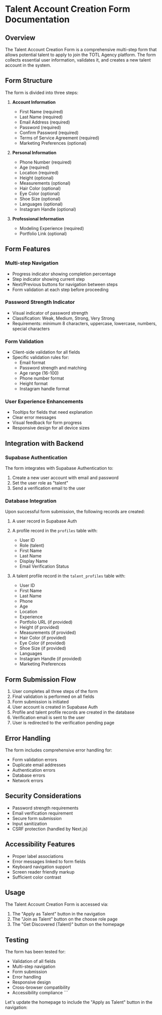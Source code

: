 # Talent Account Creation Form Documentation

## Overview

The Talent Account Creation Form is a comprehensive multi-step form that allows potential talent to apply to join the TOTL Agency platform. The form collects essential user information, validates it, and creates a new talent account in the system.

## Form Structure

The form is divided into three steps:

1. **Account Information**
   - First Name (required)
   - Last Name (required)
   - Email Address (required)
   - Password (required)
   - Confirm Password (required)
   - Terms of Service Agreement (required)
   - Marketing Preferences (optional)

2. **Personal Information**
   - Phone Number (required)
   - Age (required)
   - Location (required)
   - Height (optional)
   - Measurements (optional)
   - Hair Color (optional)
   - Eye Color (optional)
   - Shoe Size (optional)
   - Languages (optional)
   - Instagram Handle (optional)

3. **Professional Information**
   - Modeling Experience (required)
   - Portfolio Link (optional)

## Form Features

### Multi-step Navigation
- Progress indicator showing completion percentage
- Step indicator showing current step
- Next/Previous buttons for navigation between steps
- Form validation at each step before proceeding

### Password Strength Indicator
- Visual indicator of password strength
- Classification: Weak, Medium, Strong, Very Strong
- Requirements: minimum 8 characters, uppercase, lowercase, numbers, special characters

### Form Validation
- Client-side validation for all fields
- Specific validation rules for:
  - Email format
  - Password strength and matching
  - Age range (16-100)
  - Phone number format
  - Height format
  - Instagram handle format

### User Experience Enhancements
- Tooltips for fields that need explanation
- Clear error messages
- Visual feedback for form progress
- Responsive design for all device sizes

## Integration with Backend

### Supabase Authentication
The form integrates with Supabase Authentication to:
1. Create a new user account with email and password
2. Set the user role as "talent"
3. Send a verification email to the user

### Database Integration
Upon successful form submission, the following records are created:
1. A user record in Supabase Auth
2. A profile record in the `profiles` table with:
   - User ID
   - Role (talent)
   - First Name
   - Last Name
   - Display Name
   - Email Verification Status

3. A talent profile record in the `talent_profiles` table with:
   - User ID
   - First Name
   - Last Name
   - Phone
   - Age
   - Location
   - Experience
   - Portfolio URL (if provided)
   - Height (if provided)
   - Measurements (if provided)
   - Hair Color (if provided)
   - Eye Color (if provided)
   - Shoe Size (if provided)
   - Languages
   - Instagram Handle (if provided)
   - Marketing Preferences

## Form Submission Flow

1. User completes all three steps of the form
2. Final validation is performed on all fields
3. Form submission is initiated
4. User account is created in Supabase Auth
5. Profile and talent profile records are created in the database
6. Verification email is sent to the user
7. User is redirected to the verification pending page

## Error Handling

The form includes comprehensive error handling for:
- Form validation errors
- Duplicate email addresses
- Authentication errors
- Database errors
- Network errors

## Security Considerations

- Password strength requirements
- Email verification requirement
- Secure form submission
- Input sanitization
- CSRF protection (handled by Next.js)

## Accessibility Features

- Proper label associations
- Error messages linked to form fields
- Keyboard navigation support
- Screen reader friendly markup
- Sufficient color contrast

## Usage

The Talent Account Creation Form is accessed via:
1. The "Apply as Talent" button in the navigation
2. The "Join as Talent" button on the choose role page
3. The "Get Discovered (Talent)" button on the homepage

## Testing

The form has been tested for:
- Validation of all fields
- Multi-step navigation
- Form submission
- Error handling
- Responsive design
- Cross-browser compatibility
- Accessibility compliance
\`\`\`

Let's update the homepage to include the "Apply as Talent" button in the navigation:
